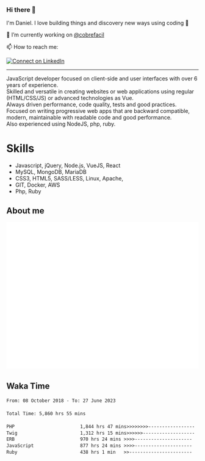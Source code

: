 ### Hi there 👋

I'm Daniel. I love building things and discovery new ways using coding :raised_hands: 

🔭 I’m currently working on [@cobrefacil](https://www.cobrefacil.com.br/)

📫 How to reach me:

[![Connect on LinkedIn](https://img.shields.io/badge/--linkedin?label=LinkedIn&logo=LinkedIn&style=social)](https://www.linkedin.com/in/daniel-cerverizzo/)

---

JavaScript developer focused on client-side and user interfaces with over 6 years of experience.  
Skilled and versatile in creating websites or web applications using regular (HTML/CSS/JS) or advanced technologies as Vue.  
Always driven performance, code quality, tests and good practices.  
 Focused on writing progressive web apps that are backward compatible, modern, maintainable with readable code and good performance.  
Also experienced using NodeJS, php, ruby. 


# Skills

 - Javascript, jQuery, Node.js, VueJS, React
 - MySQL, MongoDB, MariaDB    
 - CSS3, HTML5, SASS/LESS,  Linux, Apache,
 - GIT, Docker, AWS
 - Php, Ruby

## About me

![Metrics](/github-metrics.svg)

## Waka Time

<!--START_SECTION:waka-->

```txt
From: 08 October 2018 - To: 27 June 2023

Total Time: 5,860 hrs 55 mins

PHP                        1,844 hrs 47 mins>>>>>>>>-----------------   31.48 %
Twig                       1,312 hrs 15 mins>>>>>>-------------------   22.39 %
ERB                        970 hrs 24 mins >>>>---------------------   16.56 %
JavaScript                 877 hrs 24 mins >>>>---------------------   14.97 %
Ruby                       438 hrs 1 min   >>-----------------------   07.47 %
```

<!--END_SECTION:waka-->

